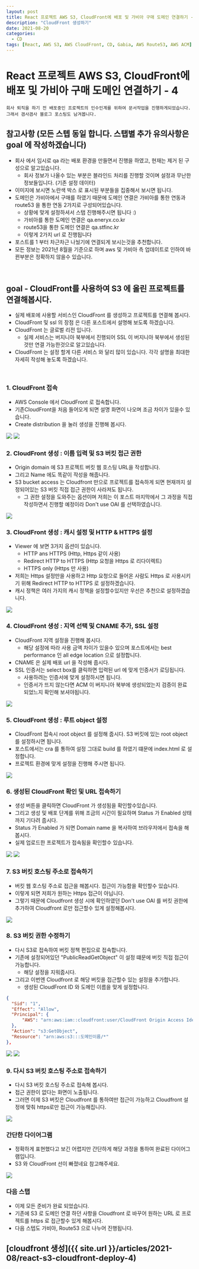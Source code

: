 ```yaml
---
layout: post
title: React 프로젝트 AWS S3, CloudFront에 배포 및 가비아 구매 도메인 연결하기 - 4
description: "CloudFront 생성하기"
date: 2021-08-20
categories:
  - CD
tags: [React, AWS S3, AWS CloudFront, CD, Gabia, AWS Route53, AWS ACM]
---
```


# React 프로젝트 AWS S3, CloudFront에 배포 및 가비아 구매 도메인 연결하기 - 4

```text
회사 퇴직을 하기 전 배포중인 프로젝트의 인수인계를 위하여 문서작업을 진행하게되었습니다.
그래서 겸사겸사 블로그 포스팅도 남겨봅니다.
```

## 참고사항 (모든 스텝 동일 합니다. 스탭별 추가 유의사항은 goal 에 작성하겠습니다)
- 회사 에서 임시로 qa 라는 배포 환경을 만들면서 진행을 하였고, 현재는 제거 된 구성으로 알고있습니다.
   - 회사 정보가 나올수 있는 부분은 블라인드 처리를 진행할 것이며 설정과 무난한 정보들입니다. (기존 설정 데이터)
- 이미지에 보시면 노란색 박스 로 표시된 부분들을 집중해서 보시면 됩니다.
- 도메인은 가비아에서 구매를 하였기 때문에 도메인 연결은 가비아를 통한 연동과 route53 을 통한 연동 2가지로 구성되어있습니다.
   - 상황에 맞게 설정하셔서 스탭 진행해주시면 됩니다 :)
   - 가비아를 통한 도메인 연결은 qa.eneryx.co.kr
   - route53을 통한 도메인 연결은 qa.stfinc.kr
   - 이렇게 2가지 url 로 진행됩니다
- 포스트를 1 부터 차근차근 나눴기에 연결되게 보시는것을 추천합니다.
- 모든 정보는 2021년 8월을 기준으로 하며 aws 및 가비아 측 업데이트로 인하여 바뀐부분은 정확하지 않을수 있습니다.
<br>


## goal - CloudFront를 사용하여 S3 에 올린 프로젝트를 연결해봅시다.

- 실제 배포에 사용할 서비스인 CloudFront 를 생성하고 프로젝트를 연결해 봅시다.
- CloudFront 및 ssl 의 장점 은 다른 포스트에서 설명해 보도록 하겠습니다.
- CloudFront 는 글로벌 리전 입니다. 
  - 실제 서비스는 버지니아 북부에서 진행되어 SSL 이 버지니아 북부에서 생성된것만 연결 가능한것으로 알고있습니다.
- CloudFront 는 설정 할게 다른 서비스 와 달리 많이 있습니다. 각각 설명을 최대한 자세히 작성해 놓도록 하겠습니다.
<br>

### 1. CloudFront 접속

- AWS Console 에서 CloudFront 로 접속합니다.
- 기존CloudFront을 처음 들어오게 되면 설명 화면이 나오며 조금 차이가 있을수 있습니다.
- Create distribution 을 눌러 생성을 진행해 봅시다.

<img src="{{ site.url }}/assets/image/2021-08-20-react-s3-cloudfront-deploy-4/image1.png" class="col-12" />
<img src="{{ site.url }}/assets/image/2021-08-20-react-s3-cloudfront-deploy-4/image2.png" class="col-12" />
<br>

### 2. CloudFront 생성 : 이름 입력 및 S3 버킷 접근 권한

- Origin domain 에 S3 프로젝트 버킷 웹 호스팅 URL을 작성합니다.
- 그리고 Name 에도 똑같이 작성을 해줍니다.
- S3 bucket access 는 Cloudfront 만으로 프로젝트를 접속하게 되면 현재까지 설정되어있는 S3 버킷 직접 접근 권한이 사라져도 됩니다.
  - 그 권한 설정을 도와주는 옵션이며 저희는 이 포스트 마지막에서 그 과정을 직접 작성하면서 진행할 예정이라 Don't use OAI 를 선택하였습니다.

<img src="{{ site.url }}/assets/image/2021-08-20-react-s3-cloudfront-deploy-4/image3.png" class="col-12" />
<br>

### 3. CloudFront 생성 : 캐시 설정 및 HTTP & HTTPS 설정

- Viewer 에 보면 3가지 옵션이 있습니다.
  - HTTP ans HTTPS (Http, Https 같이 사용)
  - Redirect HTTP to HTTPS (Http 요청을 Https 로 리다이렉트)
  - HTTPS only (Https 만 사용)
- 저희는 Https 설정만을 사용하고 Http 요청으로 들어온 사람도 Https 로 사용시키기 위해 Redirect HTTP to HTTPS 로 설정하겠습니다.
- 캐시 정책은 여러 가지의 캐시 정책을 설정할수있지만 우선은 추천으로 설정하겠습니다.

<img src="{{ site.url }}/assets/image/2021-08-20-react-s3-cloudfront-deploy-4/image5.png" class="col-12" />
<br>

### 4. CloudFront 생성 : 지역 선택 및 CNAME 추가, SSL 설정

- CloudFront 지역 설정을 진행해 봅시다.
  - 해당 설정에 따라 사용 금액 차이가 있을수 있으며 포스트에서는 best performance 인 all edge location 으로 설정합니다.
- CNAME 은 실제 배포 url 을 작성해 줍시다.
- SSL 인증서는 select box를 클릭하면 입력된 url 에 맞게 인증서가 로딩됩니다.
  - 사용하려는 인증서에 맞게 설정하시면 됩니다.
  - 인증서가 뜨지 않는다면 ACM 이 버지니아 북부에 생성되었는지 검증이 완료 되었느지 확인해 보셔야됩니다.

<img src="{{ site.url }}/assets/image/2021-08-20-react-s3-cloudfront-deploy-4/image7.png" class="col-12" />
<br>

### 5. CloudFront 생성 : 루트 object 설정

- CloudFront 접속시 root object 를 설정해 줍시다. S3 버킷에 있는 root object 를 설정하시면 됩니다.
- 포스트에서는 cra 를 통하여 설정 그대로 build 를 하였기 떄문에 index.html 로 설정합니다.
- 프로젝트 환경에 맞게 설정을 진행해 주시면 됩니다.

<img src="{{ site.url }}/assets/image/2021-08-20-react-s3-cloudfront-deploy-4/image8.png" class="col-12" />
<br>

### 6. 생성된 CloudFront 확인 및 URL 접속하기

- 생성 버튼을 클릭하면 CloudFront 가 생성됨을 확인할수있습니다.
- 그리고 생성 및 배포 단계를 위해 조금의 시간이 필요하며 Status 가 Enabled 상태 까지 기다려 줍시다.
- Status 가 Enabled 가 되면 Domain name 을 복사하여 브라우저에서 접속을 해봅시다.
- 실제 업로드한 프로젝트가 접속됨을 확인할수 있습니다.

<img src="{{ site.url }}/assets/image/2021-08-20-react-s3-cloudfront-deploy-4/image9.png" class="col-12" />
<img src="{{ site.url }}/assets/image/2021-08-20-react-s3-cloudfront-deploy-4/image10.png" class="col-12" />
<br>

### 7. S3 버킷 호스팅 주소로 접속하기

- 버킷 웹 호스팅 주소로 접근을 해봅시다. 접근이 가능함을 확인할수 있습니다.
- 이렇게 되면 저희가 원하는 Https 접근이 아닙니다.
- 그렇기 때문에 Cloudfront 생성 시에 확인하였던 Don't use OAI 를 버킷 권한에 추가하여 Cloudfront 로만 접근할수 있게 설정해봅시다.

<img src="{{ site.url }}/assets/image/2021-08-20-react-s3-cloudfront-deploy-4/image11.png" class="col-12" />
<br>

### 8. S3 버킷 권한 수정하기

- 다시 S3로 접속하여 버킷 정책 편집으로 접속합니다.
- 기존에 설정되어있던 "PublicReadGetObject" 이 설정 떄문에 버킷 직접 접근이 가능합니다.
  - 해당 설정을 지워줍시다.
- 그리고 이번엔 Cloudfront 로 해당 버킷을 접근할수 있는 설정을 추가합니다.
  - 생성된 CloudFront ID 와 도메인 이름을 맞게 설정합니다.

```json
{
  "Sid": "1",
  "Effect": "Allow",
  "Principal": {
      "AWS": "arn:aws:iam::cloudfront:user/CloudFront Origin Access Identity 클라우드프론트ID"
  },
  "Action": "s3:GetObject",
  "Resource": "arn:aws:s3:::도메인이름/*"
},
```

<img src="{{ site.url }}/assets/image/2021-08-20-react-s3-cloudfront-deploy-4/image12.png" class="col-12" />
<img src="{{ site.url }}/assets/image/2021-08-20-react-s3-cloudfront-deploy-4/image13.png" class="col-12" />
<br>

### 9. 다시 S3 버킷 호스팅 주소로 접속하기

- 다시 S3 버킷 호스팅 주소로 접속해 봅시다.
- 접근 권한이 없다는 화면이 노출됩니다.
- 그러면 이제 S3 버킷은 Cloudfront 를 통하여만 접근이 가능하고 Cloudfront 설정에 맞춰 https로만 접근이 가능해집니다.

<img src="{{ site.url }}/assets/image/2021-08-20-react-s3-cloudfront-deploy-4/image14.png" class="col-12" />
<br>

### 간단한 다이어그램

- 정확하게 표현했다고 보긴 어렵지만 간단하게 해당 과정을 통하여 완료된 다이어그램입니다.
- S3 와 CloudFront 선이 빠졌네요 참고해주세요.

<img src="{{ site.url }}/assets/image/2021-08-20-react-s3-cloudfront-deploy-4/image15.png" class="col-12">
<br>

### 다음 스탭

- 이제 모든 준비가 완료 되었습니다.
- 기존에 S3 로 도메인 연결 하던 사항을 Cloudfront 로 바꾸어 원하는 URL 로 프로젝트를 https 로 접근할수 있게 해봅시다.
- 다음 스텝도 가비아, Route53 으로 나누어 진행됩니다.

## [cloudfront 생성]({{ site.url }}/articles/2021-08/react-s3-cloudfront-deploy-4)